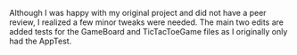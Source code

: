 Although I was happy with my original project and did not have a peer review, I realized a few minor tweaks were needed.
The main two edits are added tests for the GameBoard and TicTacToeGame files as I originally only had the AppTest.
